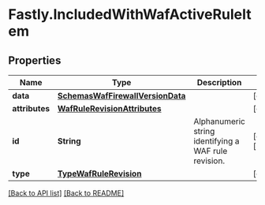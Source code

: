# Fastly.IncludedWithWafActiveRuleItem

## Properties

Name | Type | Description | Notes
------------ | ------------- | ------------- | -------------
**data** | [**SchemasWafFirewallVersionData**](SchemasWafFirewallVersionData.md) |  | [optional] 
**attributes** | [**WafRuleRevisionAttributes**](WafRuleRevisionAttributes.md) |  | [optional] 
**id** | **String** | Alphanumeric string identifying a WAF rule revision. | [optional] [readonly] 
**type** | [**TypeWafRuleRevision**](TypeWafRuleRevision.md) |  | [optional] 



[[Back to API list]](../../README.md#endpoints) [[Back to README]](../../README.md)
